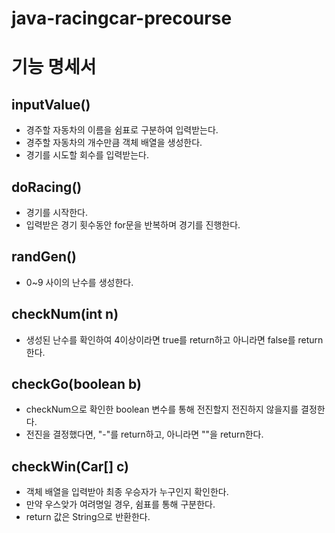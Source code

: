 # java-racingcar-precourse

# 기능 명세서
## inputValue()
- 경주할 자동차의 이름을 쉼표로 구분하여 입력받는다.
- 경주할 자동차의 개수만큼 객체 배열을 생성한다.
- 경기를 시도할 회수를 입력받는다.

## doRacing()
- 경기를 시작한다.
- 입력받은 경기 횟수동안 for문을 반복하며 경기를 진행한다.

## randGen()
- 0~9 사이의 난수를 생성한다.

## checkNum(int n)
- 생성된 난수를 확인하여 4이상이라면 true를 return하고 아니라면 false를 return한다.

## checkGo(boolean b)
- checkNum으로 확인한 boolean 변수를 통해 전진할지 전진하지 않을지를 결정한다.
- 전진을 결정했다면, "-"를 return하고, 아니라면 ""을 return한다.

## checkWin(Car[] c)
- 객체 배열을 입력받아 최종 우승자가 누구인지 확인한다.
- 만약 우스앚가 여려명일 경우, 쉼표를 통해 구분한다.
- return 값은 String으로 반환한다. 